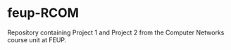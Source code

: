 # feup-RCOM

Repository containing Project 1 and Project 2 from the Computer Networks course unit at FEUP.
